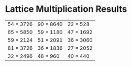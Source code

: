 # Lattice Multiplication Results

|   |   |   |
|---|---|---|
| 54 = 3726 | 90 = 8640 | 22 = 528 |
| 65 = 5850 | 59 = 1180 | 47 = 1692 |
| 59 = 2124 | 51 = 2091 | 36 = 3060 |
| 81 = 3726 | 36 = 1836 | 27 = 2052 |
| 32 = 2496 | 48 = 960 | 40 = 440 |
